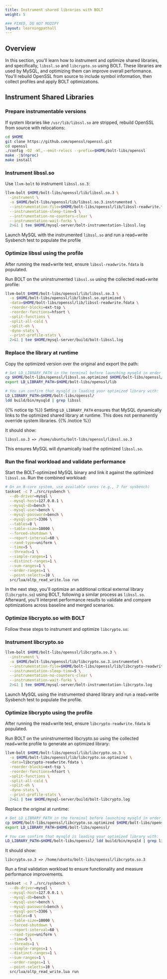 ```yaml
---
title: Instrument shared libraries with BOLT
weight: 5

### FIXED, DO NOT MODIFY
layout: learningpathall
---
```


## Overview

In this section, you'll learn how to instrument and optimize shared libraries, and specifically, `libssl.so` and `libcrypto.so` using BOLT. These libraries are used by MySQL, and optimizing them can improve overall performance. You'll rebuild OpenSSL from source to include symbol information, then collect profiles and apply BOLT optimizations.

## Instrument Shared Libraries 

### Prepare instrumentable versions

If system libraries like `/usr/lib/libssl.so` are stripped, rebuild OpenSSL from source with relocations:

```bash
cd $HOME
git clone https://github.com/openssl/openssl.git
cd openssl
./config -O2 -Wl,--emit-relocs --prefix=$HOME/bolt-libs/openssl
make -j$(nproc)
make install
```

### Instrument libssl.so

Use `llvm-bolt` to instrument `libssl.so.3`:

```bash
llvm-bolt $HOME/bolt-libs/openssl/lib/libssl.so.3 \
  -instrument \
  -o $HOME/bolt-libs/openssl/lib/libssl.so.3.instrumented \
  --instrumentation-file=$HOME/bolt-libs/openssl/lib/libssl-readwrite.fdata \
  --instrumentation-sleep-time=5 \
  --instrumentation-no-counters-clear \
  --instrumentation-wait-forks \
  2>&1 | tee $HOME/mysql-server/bolt-instrumentation-libssl.log
```

Launch MySQL with the instrumented `libssl.so` and run a read+write Sysbench test to populate the profile

### Optimize libssl using the profile

After running the read+write test, ensure `libssl-readwrite.fdata` is populated.

Run BOLT on the uninstrumented `libssl.so` using the collected read+write profile:

```bash
llvm-bolt $HOME/bolt-libs/openssl/lib/libssl.so.3 \
  -o $HOME/bolt-libs/openssl/lib/libssl.so.optimized \
  -data=$HOME/bolt-libs/openssl/lib/libssl-readwrite.fdata \
  -reorder-blocks=ext-tsp \
  -reorder-functions=hfsort \
  -split-functions \
  -split-all-cold \
  -split-eh \
  -dyno-stats \
  --print-profile-stats \
  2>&1 | tee $HOME/mysql-server/build/bolt-libssl.log
```

### Replace the library at runtime

Copy the optimized version over the original and export the path:

```bash
# Set LD_LIBRARY_PATH in the terminal before launching mysqld in order for mysqld to pick the optimized library.
cp $HOME/bolt-libs/openssl/libssl.so.optimized $HOME/bolt-libs/openssl/lib/libssl.so.3
export LD_LIBRARY_PATH=$HOME/bolt-libs/openssl/lib

# You can confirm that mysqld is loading your optimized library with:
LD_LIBRARY_PATH=$HOME/bolt-libs/openssl/ 
ldd build/bin/mysqld | grep libssl
```

{{% notice tip %}}
Setting `LD_LIBRARY_PATH` ensures that MySQL dynamically links to the optimized shared library at runtime. This does not permanently override system libraries.
{{% /notice %}}

It should show:

```output
libssl.so.3 => /home/ubuntu/bolt-libs/openssl/libssl.so.3
```

This ensures MySQL will dynamically load the optimized `libssl.so`.

### Run the final workload and validate performance

Start the BOLT-optimized MySQL binary and link it against the optimized `libssl.so`. Run the combined workload:

```bash
# On an 8-core system, use available cores (e.g., 7 for sysbench)
taskset -c 7 ./src/sysbench \
  --db-driver=mysql \
  --mysql-host=127.0.0.1 \
  --mysql-db=bench \
  --mysql-user=bench \
  --mysql-password=bench \
  --mysql-port=3306 \
  --tables=8 \
  --table-size=10000 \
  --forced-shutdown \
  --report-interval=60 \
  --rand-type=uniform \
  --time=5 \
  --threads=1 \
  --simple-ranges=1 \
  --distinct-ranges=1 \
  --sum-ranges=1 \
  --order-ranges=1 \
  --point-selects=10 \
  src/lua/oltp_read_write.lua run
```


In the next step, you'll optimize an additional critical external library (`libcrypto.so`) using BOLT, following a similar process as `libssl.so`. Afterward, you'll interpret performance results to validate and compare optimizations across baseline and merged scenarios.

### Optimize libcrypto.so with BOLT

Follow these steps to instrument and optimize `libcrypto.so`:

### Instrument libcrypto.so

```bash
llvm-bolt $HOME/bolt-libs/openssl/libcrypto.so.3 \
  -instrument \
  -o $HOME/bolt-libs/openssl/lib/libcrypto.so.3.instrumented \
  --instrumentation-file=$HOME/bolt-libs/openssl/lib/libcrypto-readwrite.fdata \
  --instrumentation-sleep-time=5 \
  --instrumentation-no-counters-clear \
  --instrumentation-wait-forks \
  2>&1 | tee $HOME/mysql-server/bolt-instrumentation-libcrypto.log
```
Launch MySQL using the instrumented shared library and run a read+write Sysbench test to populate the profile.

### Optimize libcrypto using the profile
After running the read+write test, ensure `libcrypto-readwrite.fdata` is populated.

Run BOLT on the uninstrumented libcrypto.so using the collected read+write profile to generate an optimized library:
```bash
llvm-bolt $HOME/bolt-libs/openssl/lib/libcrypto.so.3 \
  -o $HOME/bolt-libs/openssl/lib/libcrypto.so.optimized \
  -data=libcrypto-readwrite.fdata \
  -reorder-blocks=ext-tsp \
  -reorder-functions=hfsort \
  -split-functions \
  -split-all-cold \
  -split-eh \
  -dyno-stats \
  --print-profile-stats \
  2>&1 | tee $HOME/mysql-server/build/bolt-libcrypto.log
```

Replace the original at runtime:

```bash
# Set LD_LIBRARY_PATH in the terminal before launching mysqld in order for mysqld to pick the optimized library.
cp $HOME/bolt-libs/openssl/libcrypto.so.optimized $HOME/bolt-libs/openssl/lib/libcrypto.so.3
export LD_LIBRARY_PATH=$HOME/bolt-libs/openssl/

# You can confirm that mysqld is loading your optimized library with:
LD_LIBRARY_PATH=$HOME/bolt-libs/openssl/ ldd build/bin/mysqld | grep libcrypto
```

It should show:

```output
libcrypto.so.3 => /home/ubuntu/bolt-libs/openssl/libcrypto.so.3 
```

Run a final validation workload to ensure functionality and measure performance improvements.
```bash
taskset -c 7 ./src/sysbench \
  --db-driver=mysql \
  --mysql-host=127.0.0.1 \
  --mysql-db=bench \
  --mysql-user=bench \
  --mysql-password=bench \
  --mysql-port=3306 \
  --tables=8 \
  --table-size=10000 \
  --forced-shutdown \
  --report-interval=60 \
  --rand-type=uniform \
  --time=5 \
  --threads=1 \
  --simple-ranges=1 \
  --distinct-ranges=1 \
  --sum-ranges=1 \
  --order-ranges=1 \
  --point-selects=10 \
  src/lua/oltp_read_write.lua run
```
